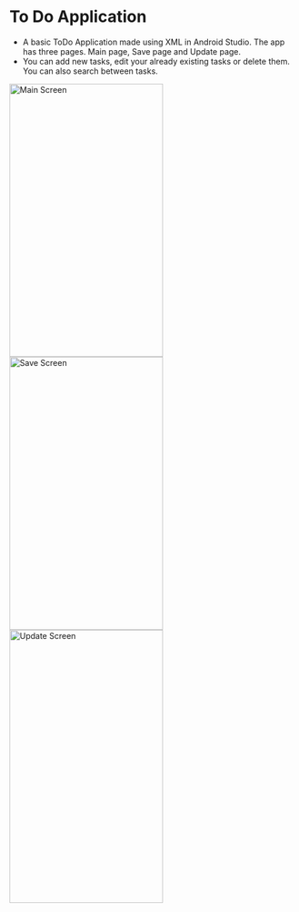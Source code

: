 # To Do Application
- A basic ToDo Application made using XML in Android Studio. The app has three pages. Main page, Save page and Update page.
- You can add new tasks, edit your already existing tasks or delete them. You can also search between tasks.
<img src="https://github.com/user-attachments/assets/37473fe6-c2b0-4f7a-a00f-d6e120565a60" alt="Main Screen" width="270" height="480">
<img src="https://github.com/user-attachments/assets/23c1fc71-9914-49a3-bf54-38645075936f" alt="Save Screen" width="270" height="480">
<img src="https://github.com/user-attachments/assets/ab5ee267-7868-4b8d-a528-8cea724ff2fc" alt="Update Screen" width="270" height="480">
